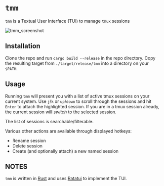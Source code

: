 # `tmm`

`tmm` is a Textual User Interface (TUI) to manage `tmux` sessions

![tmm_screenshot](https://github.com/user-attachments/assets/e441d601-7bcb-4fe3-8421-28b20048a047)


## Installation

Clone the repo and run `cargo build --release` in the repo directory. Copy the resulting target from `./target/release/tmm` into a directory on your `$PATH`.

## Usage

Running `tmm` will present you with a list of active tmux sessions on your current system. Use `j`/`k` or `up`/`down` to scroll through the sessions and hit `Enter` to attach the highlighted session. If you are in a tmux session already, the current session will *switch* to the selected session.

The list of sessions is searchable/filterable.

Various other actions are available through displayed hotkeys:

- Rename session
- Delete session
- Create (and optionally attach) a new named session

## NOTES

`tmm` is written in [Rust](https://www.rust-lang.org/) and uses [Ratatui](https://ratatui.rs/) to implement the TUI.
